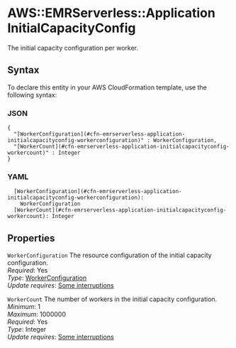 # AWS::EMRServerless::Application InitialCapacityConfig<a name="aws-properties-emrserverless-application-initialcapacityconfig"></a>

The initial capacity configuration per worker\.

## Syntax<a name="aws-properties-emrserverless-application-initialcapacityconfig-syntax"></a>

To declare this entity in your AWS CloudFormation template, use the following syntax:

### JSON<a name="aws-properties-emrserverless-application-initialcapacityconfig-syntax.json"></a>

```
{
  "[WorkerConfiguration](#cfn-emrserverless-application-initialcapacityconfig-workerconfiguration)" : WorkerConfiguration,
  "[WorkerCount](#cfn-emrserverless-application-initialcapacityconfig-workercount)" : Integer
}
```

### YAML<a name="aws-properties-emrserverless-application-initialcapacityconfig-syntax.yaml"></a>

```
  [WorkerConfiguration](#cfn-emrserverless-application-initialcapacityconfig-workerconfiguration): 
    WorkerConfiguration
  [WorkerCount](#cfn-emrserverless-application-initialcapacityconfig-workercount): Integer
```

## Properties<a name="aws-properties-emrserverless-application-initialcapacityconfig-properties"></a>

`WorkerConfiguration`  <a name="cfn-emrserverless-application-initialcapacityconfig-workerconfiguration"></a>
The resource configuration of the initial capacity configuration\.  
*Required*: Yes  
*Type*: [WorkerConfiguration](aws-properties-emrserverless-application-workerconfiguration.md)  
*Update requires*: [Some interruptions](https://docs.aws.amazon.com/AWSCloudFormation/latest/UserGuide/using-cfn-updating-stacks-update-behaviors.html#update-some-interrupt)

`WorkerCount`  <a name="cfn-emrserverless-application-initialcapacityconfig-workercount"></a>
The number of workers in the initial capacity configuration\.  
*Minimum*: 1  
*Maximum*: 1000000  
*Required*: Yes  
*Type*: Integer  
*Update requires*: [Some interruptions](https://docs.aws.amazon.com/AWSCloudFormation/latest/UserGuide/using-cfn-updating-stacks-update-behaviors.html#update-some-interrupt)